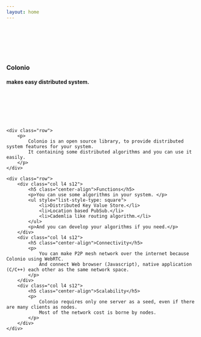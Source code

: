 ```yaml
---
layout: home
---
```


<div class="container" id="index">
    <div class="row">
        <div class="col s12" style="margin: 8em 0;">
            <h3 class="center-align">Colonio</h3>
            <h4 class="center-align">makes easy distributed system.</h4>
        </div>
    </div>

    <div class="row">
        <p>
            Colonio is an open source library, to provide distributed system features for your system.
            It containing some distributed algorithms and you can use it easily.
        </p>
    </div>

    <div class="row">
        <div class="col l4 s12">
            <h5 class="center-align">Functions</h5>
            <p>You can use some algorithms in your system. </p>
            <ul style="list-style-type: square">
                <li>Distributed Key Value Store.</li>
                <li>Location based PubSub.</li>
                <li>Cademlia like routing algorithm.</li>
            </ul>
            <p>And you can develop your algorithms if you need.</p>
        </div>
        <div class="col l4 s12">
            <h5 class="center-align">Connectivity</h5>
            <p>
                You can make P2P mesh network over the internet because Colonio using WebRTC.
                And connect Web browser (Javascript), native application (C/C++) each other as the same network space.
            </p>
        </div>
        <div class="col l4 s12">
            <h5 class="center-align">Scalability</h5>
            <p>
                Colonio requires only one server as a seed, even if there are many clients as nodes.
                Most of the network cost is borne by nodes.
            </p>
        </div>
    </div>
</div>